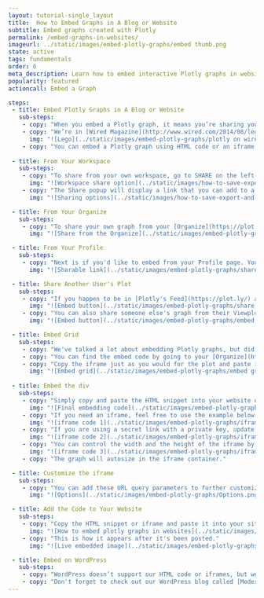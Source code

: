 ```yaml
---
layout: tutorial-single_layout
title:  How to Embed Graphs in A Blog or Website
subtitle: Embed graphs created with Plotly
permalink: /embed-graphs-in-websites/
imageurl: ../static/images/embed-plotly-graphs/embed thumb.png
state: active
tags: fundamentals
order: 6
meta_description: Learn how to embed interactive Plotly graphs in websites, blogs, iframes, Tumblr, and WordPress online using Plotly.
popularity: featured
actioncall: Embed a Graph

steps:
 - title: Embed Plotly Graphs in A Blog or Website
   sub-steps:
    - copy: "When you embed a Plotly graph, it means you’re sharing your graph, your data and the code that describes your graph all in one place. You can embed any Plotly graph. The embedding process is the same whether you're creating graphs from the online workspace or using one of Plotly's APIs. With our interactive features, your readers have a whole new way to engage with your work. When you update a Plotly graph, the graph automatically updates on your blog or website. No need for manual updates!"
    - copy: "We’re in [Wired Magazine](http://www.wired.com/2014/08/lego-cost), [The Washington Post](http://www.washingtonpost.com/blogs/wonkblog/wp/2013/06/14/do-low-taxes-on-the-rich-leave-the-middle-class-with-lower-wages/), and the [National Post](http://sports.nationalpost.com/2014/08/02/how-does-p-k-subbans-new-contract-stack-up-against-other-elite-nhl-defencemen)."
      img: "![Lego](../static/images/embed-plotly-graphs/plotly on wired.png)"
    - copy: "You can embed a Plotly graph using HTML code or an iframe. These codes are located in Plotly's workspace, your list of files, also called your ['Organize'](https://plot.ly/organize/), and your Profile page. It's also possible to share someone else’s graph, so keep reading to find out more. If you’re using wordpress.com, jump to the [end](http://help.plot.ly/embed-graphs-in-websites/#step-10-embed-on-wordpress) of this page."
         
 - title: From Your Workspace
   sub-steps:
    - copy: "To share from your own workspace, go to SHARE on the left-hand side."
      img: "![Workspace share option](../static/images/how-to-save-export-and-share/new share main.png)"
    - copy: "The Share popup will display a link that you can add to a website and you have the option of embedding your plot as an HTML snippet or iframe. You can embed a public plot and everyone will be able to view it. Embedding a private plot means you and your collaborators will be able to see it. If you embed with a secret link, those that have that link will be able to see the plot. When you embed a private plot but don't add any collaborators, only you will be able to view it."
      img: "![Sharing options](../static/images/how-to-save-export-and-share/new embed.gif)"

 - title: From Your Organize
   sub-steps:      
    - copy: "To share your own graph from your [Organize](https://plot.ly/organize/), hover over your plot and click on the arrow icon. This will display the same Share popup as in the workspace where you'll find the embed codes."
      img: "![Share from the Organize](../static/images/embed-plotly-graphs/share from organize.png)"

 - title: From Your Profile
   sub-steps:       
    - copy: "Next is if you'd like to embed from your Profile page. You can get there by typing this URL:'http://plot.ly/~YOURUSERNAME' into your address bar, or by going to your username on the top right-hand side of Plotly's pages and selecting 'Profile' from the dropdown menu. Just like in your Organize, hover over the plot, but this time click on the Share icon to view the same Share popup."
      img: "![Sharable link](../static/images/embed-plotly-graphs/share from profile.png)"

 - title: Share Another User's Plot
   sub-steps:       
    - copy: "If you happen to be in [Plotly's Feed](https://plot.ly/) and see a cool graph you want to share, click on the 'Sharing Link' at the bottom right-hand side of the plot."
      img: "![Embed button](../static/images/embed-plotly-graphs/share from feed.png)"  
    - copy: "You can also share someone else's graph from their Viewplot, via their Shareable Link. If you don't happen to have this link, but do see their plot (in Plotly's Feed, for example), hover over the plot and click VIEW. Notice the sharing options located in the bottom right corner; click on the '</>' button."
      img: "![Embed button](../static/images/embed-plotly-graphs/embed button.png)"  

 - title: Embed Grid
   sub-steps:      
    - copy: "We've talked a lot about embedding Plotly graphs, but did you know that you can also embed your grid? Just like your plots, grids can be embedded in iframes."
    - copy: "You can find the embed code by going to your [Organize](https://plot.ly/organize/) or Profile page and hovering over the saved grid. Grids are saved as 'Private' by default, so it's important that you save your data as 'Public' or 'Private Link'."
    - copy: "Copy the iframe just as you would for the plot and paste it to your website or blog. This an example of what your grid looks like when it's been embedded."
      img: "![Embed grid](../static/images/embed-plotly-graphs/embed grid.png)"
                 
 - title: Embed the div 
   sub-steps:      
    - copy: "Simply copy and paste the HTML snippet into your website or HTML application."
      img: "![Final embedding code](../static/images/embed-plotly-graphs/embed div.png)"
    - copy: "If you need an iframe, feel free to use the example below. You’ll have to replace the URL of our graph with your own."
      img: "![iframe code 1](../static/images/embed-plotly-graphs/iframe 1.png)"
    - copy: "If you are using a secret link with a private key, update the private link to include '.embed' before the '?share_key' term. Here's an example:"
      img: "![iframe code 2](../static/images/embed-plotly-graphs/iframe 2.png)"
    - copy: "You can control the width and the height of the iframe by adding 'width' and 'height' keywords into the HTML."
      img: "![iframe code 3](../static/images/embed-plotly-graphs/iframe 3.png)"
    - copy: "The graph will autosize in the iframe container."

 - title: Customize the iframe
   sub-steps:
    - copy: "You can add these URL query parameters to further customize the iframe."
      img: "![Options](../static/images/embed-plotly-graphs/Options.png)"

 - title: Add the Code to Your Website
   sub-steps:
    - copy: "Copy the HTML snippet or iframe and paste it into your site's source code. For our example, we'll add a graph to our [Plotly blog](http://blog.plot.ly/) hosted by (tumblr)[http://www.tumblr.com]. We're going to add the HTML snippet just the way it is, but sometimes you'll find that the image needs to be resized. We’ve found trial and error is best."
      img: "![How to embed plotly graphs in websites](../static/images/embed-plotly-graphs/embed graph to tumblr.png)"
    - copy: "This is how it appears after it's been posted."
      img: "![Live embedded image](../static/images/embed-plotly-graphs/live blog.png)"

 - title: Embed on WordPress
   sub-steps:
    - copy: "WordPress doesn’t support our HTML code or iframes, but we’ve come up with an easy solution for you. We developed a [WordPress plugin](https://wordpress.org/plugins/wp-plotly) which makes it easy to embed Plotly graphs direct from WordPress's admin." 
    - copy: "Don't forget to check out our WordPress blog called [Modern Data](http://moderndata.plot.ly/)!"
---
```

